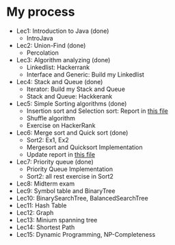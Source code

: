 # My process
- Lec1: Introduction to Java (done)
  + IntroJava
- Lec2: Union-Find (done)
  + Percolation
- Lec3: Algorithm analyzing (done)
  + Linkedlist: Hackerrank
  + Interface and Generic: Build my Linkedlist
- Lec4: Stack and Queue (done)
  + Iterator: Build my Stack and Queue
  + Stack and Queue: Hackkerank
- Lec5: Simple Sorting algorithms (done)
  + Insertion sort and Selection sort: Report in [this file](src/Lec5/Report.md)
  + Shuffle algorithm
  + Exercise on HackerRank
- Lec6: Merge sort and Quick sort (done)
  + Sort2: Ex1, Ex2
  + Mergesort and Quicksort Implementation
  + Update report in [this file](src/Lec5/Report.md)
- Lec7: Priority queue (done)
  + Priority Queue Implementation
  + Sort2: all rest exercise in Sort2
- Lec8: Midterm exam
- Lec9: Symbol table and BinaryTree
- Lec10: BinarySearchTree, BalancedSearchTree
- Lec11: Hash Table
- Lec12: Graph
- Lec13: Minium spanning tree
- Lec14: Shortest Path
- Lec15: Dynamic Programming, NP-Completeness
